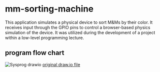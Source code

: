 # mm-sorting-machine

This application simulates a physical device to sort M&Ms by their color. It receives input through the GPIO pins to control a browser-based physics simulation of the device. It was utilized during the development of a project within a low-level programming lecture.

## program flow chart

![Sysprog drawio](https://user-images.githubusercontent.com/28830219/145306200-ac6988b8-e972-4dc0-828a-5f147daa17f9.png)
[original draw.io file](https://drive.google.com/file/d/1jsFKO8sASqHoSpbFJLc9TA_qmQYolO_w/view?usp=sharing)

